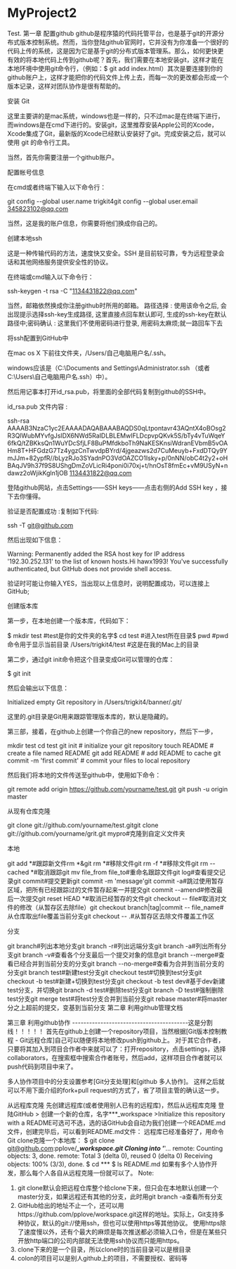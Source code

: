 # MyProject2
Test.
第一章 配置github
github是程序猿的代码托管平台，也是基于git的开源分布式版本控制系统。然而，当你登陆github官网时，它并没有为你准备一个很好的代码上传的系统，这是因为它是基于git的分布式版本管理系。那么，如何更快更有效的将本地代码上传到github呢？首先，我们需要在本地安装git，这样才能在本地环境中使用git命令行，（例如：$ git add index.html）其次是要连接到你的github账户上，这样才能把你的代码文件上传上去，而每一次的更改都会形成一个版本记录，这样对团队协作是很有帮助的。

安装 Git

这里主要讲的是mac系统，windows也是一样的，只不过mac是在终端下进行，而windows是在cmd下进行的。安装git，这里推荐安装Apple公司的Xcode，Xcode集成了Git，最新版的Xcode已经默认安装好了git。完成安装之后，就可以使用 git 的命令行工具。

当然，首先你需要注册一个github账户。

配置帐号信息

在cmd或者终端下输入以下命令行：

git config --global user.name trigkit4git config --global user.email 345823102@qq.com

当然，这是我的账户信息，你需要将他们换成你自己的。

创建本地ssh

这是一种传输代码的方法，速度快又安全。SSH 是目前较可靠，专为远程登录会话和其他网络服务提供安全性的协议。

在终端或cmd输入以下命令行：

ssh-keygen -t rsa -C "1134431822@qq.com"

当然，邮箱依然换成你注册github时所用的邮箱。
路径选择 : 使用该命令之后, 会出现提示选择ssh-key生成路径, 这里直接点回车默认即可, 生成的ssh-key在默认路径中;密码确认 : 这里我们不使用密码进行登录, 用密码太麻烦;就一路回车下去

将ssh配置到GitHub中

在mac os X 下前往文件夹，/Users/自己电脑用户名/.ssh。

windows应该是（C:\Documents and Settings\Administrator\.ssh （或者 C:\Users\自己电脑用户名\.ssh）中）。

然后用记事本打开id_rsa.pub，将里面的全部代码复制到github的SSH中。

id_rsa.pub 文件内容 :

ssh-rsa AAAAB3NzaC1yc2EAAAADAQABAAABAQDS0qLtpontavr43AQntX4oBOsg2R3QlWubMYvfgJsIDX6NWd5RaIDLBLEMwIFLDcpvpQKvk5S/bTy4vTuWqeY6fkQ/tZBKksQn1WuYDcSfjLF8BuPMfdkboTh9NaKESKnsiWdranEVbmB5vOAHm8T+HFGdzG7Tz4ygzCnTwvdpBYrd/4jgeazws2d7CuMeuyb+FxdDTQy9YmJJm+82ypfR//bLyzRJo3SYadnPO3VdOAZCO1Isky+p/0nNN/obC4t2y2+oHBAqJV9h37f9S8UShgDmZoVLicRi4poni0i70xj+t/hnOsT8fmEc+vM9USyN+ndawz2oWjikKgln1jOB 1134431822@qq.com

登陆github网站，点击Settings——SSH keys——点击右侧的Add SSH key ，接下去你懂得。



验证是否配置成功 :复制如下代码:

ssh -T git@github.com

然后出现如下信息：

Warning: Permanently added the RSA host key for IP address '192.30.252.131' to the list of known hosts.Hi hawx1993! You've successfully authenticated, but GitHub does not provide shell access.

验证时可能让你输入YES，当出现以上信息时，说明配置成功，可以连接上GitHub;

创建版本库

第一步，在本地创建一个版本库，代码如下：

$ mkdir test   #test是你的文件夹的名字$ cd test     #进入test所在目录$ pwd        #pwd命令用于显示当前目录    /Users/trigkit4/test #这是在我的Mac上的目录

第二步，通过git init命令把这个目录变成Git可以管理的仓库：

$ git init

然后会输出以下信息：

Initialized empty Git repository in /Users/trigkit4/banner/.git/

这里的.git目录是Git用来跟踪管理版本库的，默认是隐藏的。

第三部，接着，在github上创建一个你自己的new repository，然后下一步，

mkdir test  cd test   git init    # initialize your git repository  touch README  # create a file named README  git add README    # add README to cache  git commit -m 'first commit'  # commit your files to local repository  

然后我们将本地的文件传送至github中，使用如下命令：

git remote add origin https://github.com/yourname/test.git  git push -u origin master  

从现有仓库克隆

git clone git://github.com/yourname/test.gitgit clone git://github.com/yourname/grit.git mypro#克隆到自定义文件夹

本地

git add *#跟踪新文件rm *&git rm *#移除文件git rm -f *#移除文件git rm --cached *#取消跟踪git mv file_from file_to#重命名跟踪文件git log#查看提交记录git commit#提交更新git commit -m 'message'git commit -a#跳过使用暂存区域，把所有已经跟踪过的文件暂存起来一并提交git commit --amend#修改最后一次提交git reset HEAD *#取消已经暂存的文件git checkout -- file#取消对文件的修改（从暂存区去除file）git checkout branch|tag|commit -- file_name#从仓库取出file覆盖当前分支git checkout -- .#从暂存区去除文件覆盖工作区

分支

git branch#列出本地分支git branch -r#列出远端分支git branch -a#列出所有分支git branch -v#查看各个分支最后一个提交对象的信息git branch --merge#查看已经合并到当前分支的分支git branch --no-merge#查看为合并到当前分支的分支git branch test#新建test分支git checkout test#切换到test分支git checkout -b test#新建+切换到test分支git checkout -b test dev#基于dev新建test分支，并切换git branch -d test#删除test分支git branch -D test#强制删除test分支git merge test#将test分支合并到当前分支git rebase master#将master分之上超前的提交，变基到当前分支
第二章 利用github管理文档

第三章 利用github协作
-----------------------------------------这是分割线！！！！！
首先在github上创建一个repository项目，当然根据[Git版本控制教程 - Git远程仓库]自己可以随便将本地修改push到github上。
对于其它合作者，只要将其加入到项目合作者中来就可以了：打开repository，点击settings，选择collaborators，在搜索框中搜索合作者账号，然后add，这样项目合作者就可以push代码到项目中来了。

多人协作项目中的分支设置参考[Git分支处理]和[github 多人协作]。
这样之后就可以不用下面介绍的fork+pull request的方式了，省了项目主管的确认这一步。


从远程库克隆
先创建远程库(或者使用别人已有的远程库)，然后从远程库克隆
登陆GitHub > 创建一个新的仓库，名字***_workspace >Initialize this repository with a README可选可不选，选的话GitHub会自动为我们创建一个README.md文件，创建完毕后，可以看到README.md文件：
远程库已经准备好了，用命令Git clone克隆一个本地库：
$ git clone git@github.com:pplove/***_workspace.git
Cloning into '***'...
remote: Counting objects: 3, done.
remote: Total 3 (delta 0), reused 0 (delta 0)
Receiving objects: 100% (3/3), done.
$ cd ***
$ ls
README.md
如果有多个人协作开发，那么每个人各自从远程克隆一份就可以了。
Note:
1. git clone默认会把远程仓库整个给clone下来，但只会在本地默认创建一个master分支，如果远程还有其他的分支，此时用git branch -a查看所有分支
2. GitHub给出的地址不止一个，还可以用https://github.com/pplove/workspace.git这样的地址。实际上，Git支持多种协议，默认的git://使用ssh，但也可以使用https等其他协议。
使用https除了速度慢以外，还有个最大的麻烦是每次推送都必须输入口令，但是在某些只开放http端口的公司内部就无法使用ssh协议而只能用https。
3. clone下来的是一个目录，所以clone时的当前目录可以是根目录
4. colon的项目可以是别人github上的项目，不需要授权、密码等
